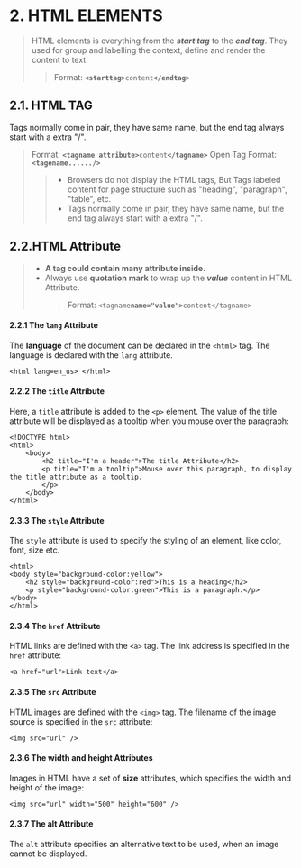 # 2. **HTML ELEMENTS**

> HTML elements is everything from the _**start tag**_ to the _**end tag**_. They used for group and labelling the context, define and render the content to text.
>
> > Format: **`<starttag>`**`content`**`</endtag>`**
## 2.1. HTML TAG

Tags normally come in pair, they have same name, but the end tag always start with a extra "/".

> Format: **`<tagname attribute>`**`content`**`</tagname>`**
> Open Tag Format: **`<tagename....../>`**
> > -   Browsers do not display the HTML tags, But Tags labeled content for page structure such as "heading", "paragraph", "table", etc.
> > -   Tags normally come in pair, they have same name, but the end tag always start with a extra "/".

## 2.2.HTML Attribute
> -   **A tag could contain many attribute inside.**  
> -   Always use **quotation mark** to wrap up the _**value**_ content in HTML Attribute.
>     > Format: `<tagname`**`name="value">`**`content</tagname>`
#### 2.2.1 The `lang` Attribute

The **language** of the document can be declared in the `<html>` tag. The language is declared with the `lang` attribute.

```text
<html lang=en_us> </html>
```

#### 2.2.2 The `title` Attribute

Here, a `title` attribute is added to the `<p>` element. The value of the title attribute will be displayed as a tooltip when you mouse over the paragraph:

```
<!DOCTYPE html>
<html>
    <body>
        <h2 title="I'm a header">The title Attribute</h2>
        <p title="I'm a tooltip">Mouse over this paragraph, to display the title attribute as a tooltip.
        </p>
    </body>
</html>
```

#### 2.3.3 The `style` Attribute

The `style` attribute is used to specify the styling of an element, like color, font, size etc.

```
<html>
<body style="background-color:yellow">
    <h2 style="background-color:red">This is a heading</h2>
    <p style="background-color:green">This is a paragraph.</p>
</body>
</html>
```

#### 2.3.4 The `href` Attribute

HTML links are defined with the `<a>` tag. The link address is specified in the `href` attribute:

```
<a href="url">Link text</a>
```

#### 2.3.5 The `src` Attribute

HTML images are defined with the `<img>` tag. The filename of the image source is specified in the `src` attribute:

```
<img src="url" />
```

#### 2.3.6 The width and height Attributes

Images in HTML have a set of **size** attributes, which specifies the width and height of the image:

```
<img src="url" width="500" height="600" />
```

#### 2.3.7 The alt Attribute

The `alt` attribute specifies an alternative text to be used, when an image cannot be displayed.
